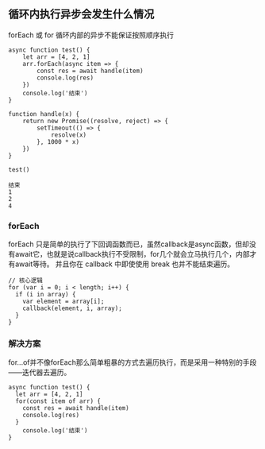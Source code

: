 ## 循环内执行异步会发生什么情况

forEach 或 for 循环内部的异步不能保证按照顺序执行

```
async function test() {
	let arr = [4, 2, 1]
	arr.forEach(async item => {
		const res = await handle(item)
		console.log(res)
	})
	console.log('结束')
}

function handle(x) {
	return new Promise((resolve, reject) => {
		setTimeout(() => {
			resolve(x)
		}, 1000 * x)
	})
}

test()

```

```
结束
1
2
4

```

### forEach
forEach 只是简单的执行了下回调函数而已，虽然callback是async函数，但却没有await它，也就是说callback执行不受限制，for几个就会立马执行几个，内部才有await等待。 
并且你在 callback 中即使使用 break 也并不能结束遍历。
```
// 核心逻辑
for (var i = 0; i < length; i++) {
  if (i in array) {
    var element = array[i];
    callback(element, i, array);
  }
}

```

### 解决方案

for...of并不像forEach那么简单粗暴的方式去遍历执行，而是采用一种特别的手段——迭代器去遍历。

```
async function test() {
  let arr = [4, 2, 1]
  for(const item of arr) {
	const res = await handle(item)
	console.log(res)
  }
	console.log('结束')
}
```
